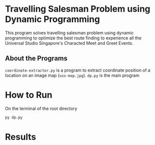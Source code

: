 # Travelling Salesman Problem using Dynamic Programming

This program solves travelling salesman problem using dynamic programming to optimize the best route finding to experience all the Universal Studio Singapore's Characted Meet and Greet Events.

## About the Programs

`coordinate-extractor.py` is a program to extract coordinate position of a location on an image map (`uss-map.jpg`).
`dp.py` is the main program

# How to Run

On the terminal of the root directory

```bash
py dp.py
```

# Results
